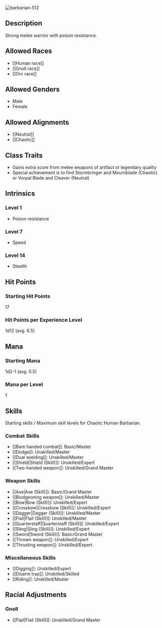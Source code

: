 ![barbarian-512](https://github.com/hyvanmielenpelit/GnollHack/assets/16661034/815de5d7-1cbe-4a94-afc0-ce311e4f151f)

## Description

Strong melee warrior with poison resistance.

## Allowed Races

- [[Human race]]
- [[Gnoll race]]
- [[Orc race]]

## Allowed Genders

- Male
- Female

## Allowed Alignments

- [[Neutral]]
- [[Chaotic]]

## Class Traits

- Gains extra score from melee weapons of artifact or legendary quality
- Special achievement is to find Stormbringer and Mournblade (Chaotic) or Vorpal Blade and Cleaver (Neutral)

## Intrinsics

### Level 1

- Poison resistance

### Level 7

- Speed

### Level 14

- Stealth

## Hit Points

### Starting Hit Points

17

### Hit Points per Experience Level

1d12 (avg. 6.5)

## Mana

### Starting Mana

1d2-1 (avg. 0.5)

### Mana per Level

1

## Skills

Starting skills / Maximum skill levels for Chaotic Human Barbarian. 

### Combat Skills                                                

* [[Bare handed combat]]: Basic/Master
* [[Dodge]]: Unskilled/Master
* [[Dual wielding]]: Unskilled/Master
* [[Shield|Shield (Skill)]]: Unskilled/Expert
* [[Two-handed weapon]]: Unskilled/Grand Master

### Weapon Skills                                                

* [[Axe|Axe (Skill)]]: Basic/Grand Master
* [[Bludgeoning weapon]]: Unskilled/Master
* [[Bow|Bow (Skill)]]: Unskilled/Expert
* [[Crossbow|Crossbow (Skill)]]: Unskilled/Expert
* [[Dagger|Dagger (Skill)]]: Unskilled/Master
* [[Flail|Flail (Skill)]]: Unskilled/Master
* [[Quarterstaff|Quarterstaff (Skill)]]: Unskilled/Expert
* [[Sling|Sling (Skill)]]: Unskilled/Expert
* [[Sword|Sword (Skill)]]: Basic/Grand Master
* [[Thrown weapon]]: Unskilled/Expert
* [[Thrusting weapon]]: Unskilled/Expert

### Miscellaneous Skills                                            

* [[Digging]]: Unskilled/Expert
* [[Disarm trap]]: Unskilled/Skilled
* [[Riding]]: Unskilled/Master

## Racial Adjustments

### Gnoll

- [[Flail|Flail (Skill)]]: Unskilled/Grand Master